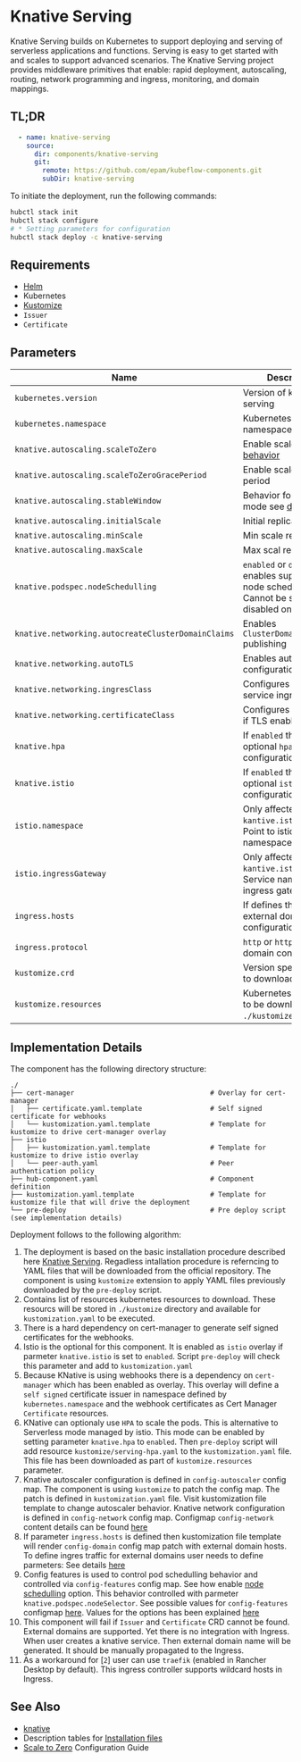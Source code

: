 # Knative Serving

Knative Serving builds on Kubernetes to support deploying and serving of serverless applications and functions. Serving is easy to get started with and scales to support advanced scenarios. The Knative Serving project provides middleware primitives that enable: rapid deployment, autoscaling, routing, network programming and ingress, monitoring, and domain mappings.

## TL;DR

```yaml
  - name: knative-serving
    source:
      dir: components/knative-serving
      git:
        remote: https://github.com/epam/kubeflow-components.git
        subDir: knative-serving
```

To initiate the deployment, run the following commands:
```bash
hubctl stack init
hubctl stack configure
# * Setting parameters for configuration 
hubctl stack deploy -c knative-serving
```

## Requirements

- [Helm](https://helm.sh/docs/intro/install/)
- Kubernetes
- [Kustomize](https://kustomize.io)
- `Issuer`
- `Certificate`

## Parameters
| Name                                               | Description                                                                                                       | Default Value                                                                                          | Required |
|----------------------------------------------------|-------------------------------------------------------------------------------------------------------------------|--------------------------------------------------------------------------------------------------------|:--------:|
| `kubernetes.version`                               | Version of kustomize serving                                                                                      | `v1.9.2`                                                                                               |          |
| `kubernetes.namespace`                             | Kubernetes namespace                                                                                              | `knative-serving`                                                                                      |          |
| `knative.autoscaling.scaleToZero`                  | Enable scale to zero [behavior](https://knative.dev/docs/serving/autoscaling/scale-to-zero/#enable-scale-to-zero) | `true`                                                                                                 |          |
| `knative.autoscaling.scaleToZeroGracePeriod`       | Enable scale to zero period                                                                                       | `5m`                                                                                                   |          |
| `knative.autoscaling.stableWindow`                 | Behavior for stable mode see [details](https://knative.dev/docs/serving/autoscaling/kpa-specific/#modes)          | `180s`                                                                                                 |          |
| `knative.autoscaling.initialScale`                 | Initial replicas                                                                                                  | `1`                                                                                                    |          |
| `knative.autoscaling.minScale`                     | Min scale replicas                                                                                                | `0`                                                                                                    |          |
| `knative.autoscaling.maxScale`                     | Max scal replicas                                                                                                 | `0`                                                                                                    |          |
| `knative.podspec.nodeSchedulling`                  | `enabled` or `disabled` enables support for node schedulling. Cannot be safely disabled once enabled              | `disabled`                                                                                             |          |
| `knative.networking.autocreateClusterDomainClaims` | Enables `ClusterDomainlaims` publishing                                                                           | `true`                                                                                                 |          |
| `knative.networking.autoTLS`                       | Enables auto tls configuration                                                                                    | `Disabled`                                                                                             |          |
| `knative.networking.ingresClass`                   | Configures knative service ingress class                                                                          | `istio.ingress.networking.knative.dev`                                                                 |          |
| `knative.networking.certificateClass`              | Configures certificates if TLS enabled                                                                            | `cert-manager.certificate.networking.knative.dev`                                                      |          |
| `knative.hpa`                                      | If `enabled` then install optional `hpa` configuration                                                            | `disabled`                                                                                             |          |
| `knative.istio`                                    | If `enabled` then install optional `istio` configuration                                                          | `enabled`                                                                                              |          |
| `istio.namespace`                                  | Only affected when `kantive.istio=enabled`. Point to istio-namespace                                              | `istio-system`                                                                                         |          |
| `istio.ingressGateway`                             | Only affected when `kantive.istio=enabled`. Service name of istio ingress gateway                                 |                                                                                                        |          |
| `ingress.hosts`                                    | If defines then enables external domain configuration                                                             | `svc.cluster.local`                                                                                    |          |
| `ingress.protocol`                                 | `http` or `https` external domain configuration                                                                   | `http`                                                                                                 |          |
| `kustomize.crd`                                    | Version specific CRD to download CRDs                                                                             | `https://github.com/knative/serving/releases/download/knative-${kubernetes.version}/serving-crds.yaml` |          |
| `kustomize.resources`                              | Kubernetes resources to be downloaded to `./kustomize` directory                                                  | `URLs`                                                                                                 |          |


  
## Implementation Details
The component has the following directory structure:

```text
./
├── cert-manager                                  # Overlay for cert-manager
│   ├── certificate.yaml.template                 # Self signed certificate for webhooks
│   └── kustomization.yaml.template               # Template for kustomize to drive cert-manager overlay
├── istio
│   ├── kustomization.yaml.template               # Template for kustomize to drive istio overlay
│   └── peer-auth.yaml                            # Peer authentication policy            
├── hub-component.yaml                            # Component definition
├── kustomization.yaml.template                   # Template for kustomize file that will drive the deployment
└── pre-deploy                                    # Pre deploy script (see implementation details)
```

Deployment follows to the following algorithm:
1. The deployment is based on the basic installation procedure described here [Knative Serving](https://knative.dev/docs/install/yaml-install/serving/install-serving-with-yaml/). Regadless intallation procedure is referncing to YAML files that will be downloaded from the official repository. The component is using `kustomize` extension to apply YAML files previously downloaded by the `pre-deploy` script.
2. Contains list of resources kubernetes resources to download. These resourcs will be stored in `./kustomize` directory and available for `kustomization.yaml` to be executed.
3. There is a hard dependency on cert-manager to generate self signed certificates for the webhooks. 
4. Istio is the optional for this component. It is enabled as `istio` overlay if parmeter `knative.istio` is set to `enabled`. Script `pre-deploy` will check this parameter and add to `kustomization.yaml`
5. Because KNative is using webhooks there is a dependency on `cert-manager` which has been enabled as overlay. This overlay will define a `self signed` certificate issuer in namespace defined by `kubernetes.namespace` and the webhook certificates as Cert Manager `Certificate` resources.
6. KNative can optionaly use `HPA` to scale the pods. This is alternative to Serverless mode managed by istio. This mode can be enabled by setting parameter `knative.hpa` to `enabled`. Then `pre-deploy` script will add resource `kustomize/serving-hpa.yaml` to the `kustomization.yaml` file. This file has been downloaded as part of `kustomize.resources` parameter.   
7. Knative autoscaler configuration is defined in `config-autoscaler` config map. The component is using `kustomize` to patch the config map. The patch is defined in `kustomization.yaml` file. Visit kustomization file template to change autoscaler behavior. Knative network configuration is defined in `config-network` config map. Configmap `config-network` content details can be found [here](https://github.com/knative/serving/blob/main/vendor/knative.dev/networking/config/config-network.yaml)
8. If parameter `ingress.hosts` is defined then kustomization file template will render `config-domain` config map patch with external domain hosts. To define ingres traffic for external domains user needs to define parmeters: See details [here](https://knative.dev/docs/serving/using-a-custom-domain/#procedure)
9. Config features is used to control pod schedulling behavior and controlled via `config-features` config map. See how enable [node schedulling](https://kserve.github.io/website/0.10/modelserving/nodescheduling/inferenceservicenodescheduling/) option. This behavior controlled with parmeter `knative.podspec.nodeSelector`. See possible values for `config-features` configmap [here](https://github.com/knative/serving/blob/main/config/core/configmaps/features.yaml). Values for the options has been explained [here](https://kserve.github.io/website/master/admin/serverless/servicemesh/#turn-on-strict-mtls-and-authorization-policy)
10. This component will fail if `Issuer` and `Certificate` CRD cannot be found. External domains are supported. Yet there is no integration with Ingress. When user creates a knative service. Then external domain name will be generated. It should be manually propagated to the Ingress.
11. As a workaround for [`2`] user can use `traefik` (enabled in Rancher Desktop by default). This ingress controller supports wildcard hosts in Ingress. 


## See Also

- [knative](https://knative.dev/)
- Description tables for [Installation files](https://knative.dev/docs/install/yaml-install/serving/serving-installation-files/)
- [Scale to Zero](https://knative.dev/docs/serving/autoscaling/scale-to-zero/) Configuration Guide
